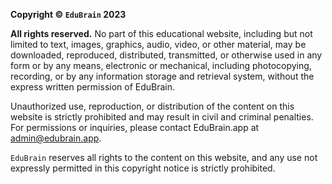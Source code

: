 **Copyright © `EduBrain` 2023**

**All rights reserved.** No part of this educational website, including but not limited to text, images, graphics, audio, video, or other material, may be downloaded, reproduced, distributed, transmitted, or otherwise used in any form or by any means, electronic or mechanical, including photocopying, recording, or by any information storage and retrieval system, without the express written permission of EduBrain.

Unauthorized use, reproduction, or distribution of the content on this website is strictly prohibited and may result in civil and criminal penalties. For permissions or inquiries, please contact EduBrain.app at admin@edubrain.app.

`EduBrain` reserves all rights to the content on this website, and any use not expressly permitted in this copyright notice is strictly prohibited.
